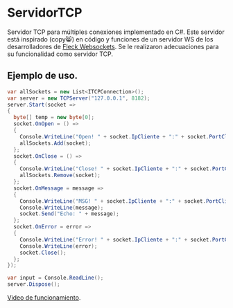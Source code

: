 # ServidorTCP

Servidor TCP para múltiples conexiones implementado en C#.
Este servidor está inspirado (copy😸) en código y funciones de un servidor WS de los desarrolladores de [Fleck Websockets](https://github.com/statianzo/Fleck).
Se le realizaron adecuaciones para su funcionalidad como servidor TCP.

## Ejemplo de uso.
```c#
var allSockets = new List<ITCPConnection>();
var server = new TCPServer("127.0.0.1", 8182);
server.Start(socket =>
{
  byte[] temp = new byte[0];
  socket.OnOpen = () =>
  {
    Console.WriteLine("Open! " + socket.IpCliente + ":" + socket.PortCliente);
    allSockets.Add(socket);
  };
  socket.OnClose = () =>
  {
    Console.WriteLine("Close! " + socket.IpCliente + ":" + socket.PortCliente);
    allSockets.Remove(socket);
  };
  socket.OnMessage = message =>
  {
    Console.WriteLine("MSG! " + socket.IpCliente + ":" + socket.PortCliente);
    Console.WriteLine(message);
    socket.Send("Echo: " + message);
  };
  socket.OnError = error =>
  {
    Console.WriteLine("Error! " + socket.IpCliente + ":" + socket.PortCliente);
    Console.WriteLine(error);
    socket.Close();
  };
});

var input = Console.ReadLine();
server.Dispose();
```

[Video de funcionamiento](https://www.youtube.com/watch?v=Yis2IYpZcsw&ab_channel=EduardoBorgia).
